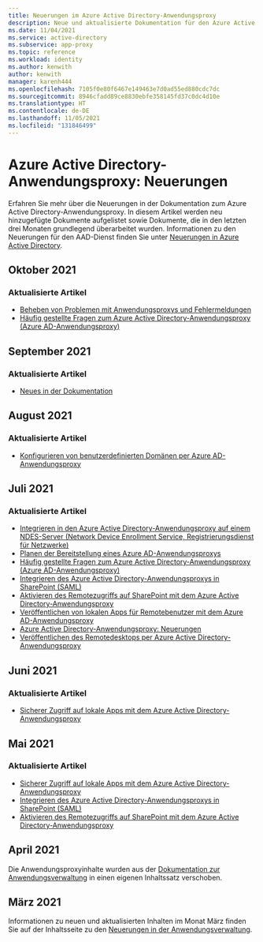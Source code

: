 ```yaml
---
title: Neuerungen im Azure Active Directory-Anwendungsproxy
description: Neue und aktualisierte Dokumentation für den Azure Active Directory-Anwendungsproxy.
ms.date: 11/04/2021
ms.service: active-directory
ms.subservice: app-proxy
ms.topic: reference
ms.workload: identity
ms.author: kenwith
author: kenwith
manager: karenh444
ms.openlocfilehash: 7105f0e80f6467e149463e7d0ad55ed880cdc7dc
ms.sourcegitcommit: 8946cfadd89ce8830ebfe358145fd37c0dc4d10e
ms.translationtype: HT
ms.contentlocale: de-DE
ms.lasthandoff: 11/05/2021
ms.locfileid: "131846499"
---
```

# <a name="azure-active-directory-application-proxy-whats-new"></a>Azure Active Directory-Anwendungsproxy: Neuerungen

Erfahren Sie mehr über die Neuerungen in der Dokumentation zum Azure Active Directory-Anwendungsproxy. In diesem Artikel werden neu hinzugefügte Dokumente aufgelistet sowie Dokumente, die in den letzten drei Monaten grundlegend überarbeitet wurden. Informationen zu den Neuerungen für den AAD-Dienst finden Sie unter [Neuerungen in Azure Active Directory](../fundamentals/whats-new.md).

## <a name="october-2021"></a>Oktober 2021

### <a name="updated-articles"></a>Aktualisierte Artikel

- [Beheben von Problemen mit Anwendungsproxys und Fehlermeldungen](application-proxy-troubleshoot.md)
- [Häufig gestellte Fragen zum Azure Active Directory-Anwendungsproxy (Azure AD-Anwendungsproxy)](application-proxy-faq.yml)


## <a name="september-2021"></a>September 2021

### <a name="updated-articles"></a>Aktualisierte Artikel

- [Neues in der Dokumentation](whats-new-docs.md)

## <a name="august-2021"></a>August 2021

### <a name="updated-articles"></a>Aktualisierte Artikel

- [Konfigurieren von benutzerdefinierten Domänen per Azure AD-Anwendungsproxy](application-proxy-configure-custom-domain.md)


## <a name="july-2021"></a>Juli 2021

### <a name="updated-articles"></a>Aktualisierte Artikel

- [Integrieren in den Azure Active Directory-Anwendungsproxy auf einem NDES-Server (Network Device Enrollment Service, Registrierungsdienst für Netzwerke)](active-directory-app-proxy-protect-ndes.md)
- [Planen der Bereitstellung eines Azure AD-Anwendungsproxys](application-proxy-deployment-plan.md)
- [Häufig gestellte Fragen zum Azure Active Directory-Anwendungsproxy (Azure AD-Anwendungsproxy)](application-proxy-faq.yml)
- [Integrieren des Azure Active Directory-Anwendungsproxys in SharePoint (SAML)](application-proxy-integrate-with-sharepoint-server-saml.md)
- [Aktivieren des Remotezugriffs auf SharePoint mit dem Azure Active Directory-Anwendungsproxy](application-proxy-integrate-with-sharepoint-server.md)
- [Veröffentlichen von lokalen Apps für Remotebenutzer mit dem Azure AD-Anwendungsproxy](what-is-application-proxy.md)
- [Azure Active Directory-Anwendungsproxy: Neuerungen](whats-new-docs.md)
- [Veröffentlichen des Remotedesktops per Azure Active Directory-Anwendungsproxy](application-proxy-integrate-with-remote-desktop-services.md)


## <a name="june-2021"></a>Juni 2021

### <a name="updated-articles"></a>Aktualisierte Artikel

- [Sicherer Zugriff auf lokale Apps mit dem Azure Active Directory-Anwendungsproxy](application-proxy-secure-api-access.md)

## <a name="may-2021"></a>Mai 2021

### <a name="updated-articles"></a>Aktualisierte Artikel

- [Sicherer Zugriff auf lokale Apps mit dem Azure Active Directory-Anwendungsproxy](application-proxy-secure-api-access.md)
- [Integrieren des Azure Active Directory-Anwendungsproxys in SharePoint (SAML)](application-proxy-integrate-with-sharepoint-server-saml.md)
- [Aktivieren des Remotezugriffs auf SharePoint mit dem Azure Active Directory-Anwendungsproxy](application-proxy-integrate-with-sharepoint-server.md)


## <a name="april-2021"></a>April 2021

Die Anwendungsproxyinhalte wurden aus der [Dokumentation zur Anwendungsverwaltung](../manage-apps/index.yml) in einen eigenen Inhaltssatz verschoben.

## <a name="march-2021"></a>März 2021

Informationen zu neuen und aktualisierten Inhalten im Monat März finden Sie auf der Inhaltsseite zu den [Neuerungen in der Anwendungsverwaltung](../manage-apps/whats-new-docs.md).